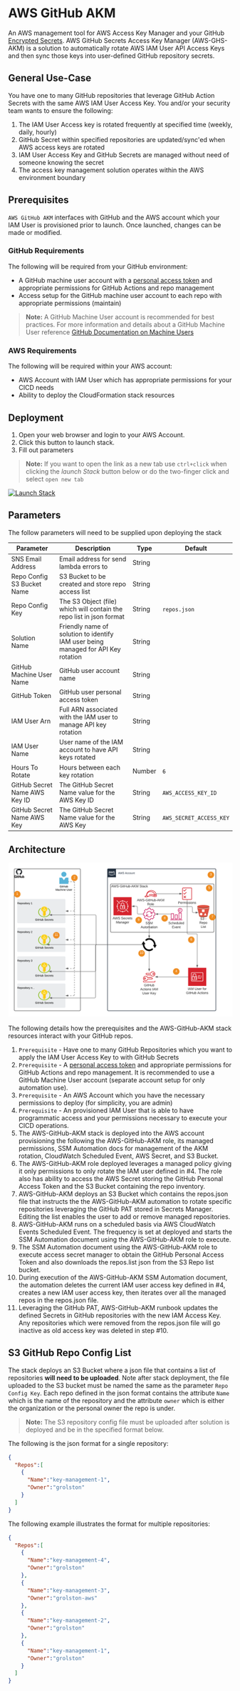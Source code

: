 # AWS GitHub AKM

An AWS management tool for AWS Access Key Manager and your GitHub [Encrypted Secrets](https://docs.github.com/en/actions/reference/encrypted-secrets). AWS GitHub Secrets Access Key Manager (AWS-GHS-AKM) is a solution to automatically rotate AWS IAM User API Access Keys and then sync those keys into user-defined GitHub repository secrets.

## General Use-Case

You have one to many GitHub repositories that leverage GitHub Action Secrets with the same AWS IAM User Access Key. You and/or your security team wants to ensure the following:

1. The IAM User Access key is rotated frequently at specified time (weekly, daily, hourly)
2. GitHub Secret within specified repositories are updated/sync'ed when AWS access keys are rotated
3. IAM User Access Key and GitHub Secrets are managed without need of someone knowing the secret
4. The access key management solution operates within the AWS environment boundary

## Prerequisites

`AWS GitHub AKM` interfaces with GitHub and the AWS account which your IAM User is provisioned prior to launch. Once launched, changes can be made or modified.

### GitHub Requirements

The following will be required from your GitHub environment:

- A GitHub machine user account with a [personal access token](https://github.com/settings/tokens) and appropriate permissions for GitHub Actions and repo management
- Access setup for the GitHub machine user account to each repo with appropriate permissions (maintain)

 > **Note:** A GitHub Machine User account is recommended for best practices. For more information and details about a GitHub Machine User reference [GitHub Documentation on Machine Users](https://docs.github.com/en/developers/overview/managing-deploy-keys#machine-users)

### AWS Requirements

The following will be required within your AWS account:

- AWS Account with IAM User which has appropriate permissions for your CICD needs
- Ability to deploy the CloudFormation stack resources

## Deployment

1. Open your web browser and login to your AWS Account.
2. Click this button to launch stack.
3. Fill out parameters

> **Note:** If you want to open the link as a new tab use `ctrl+click` when clicking the *launch Stack* button below or do the two-finger click and select `open new tab`

[![Launch Stack](https://cdn.rawgit.com/buildkite/cloudformation-launch-stack-button-svg/master/launch-stack.svg)](https://console.aws.amazon.com/cloudformation/home#/stacks/new?templateURL=https://rolston-cloud-library.s3.amazonaws.com/aws-github-akm/aws-github-akm.yml)

## Parameters

The follow parameters will need to be supplied upon deploying the stack

| Parameter | Description | Type | Default |
| --------- | ----------- | ---- | ------- |
| SNS Email Address | Email address for send lambda errors to | String | |
| Repo Config S3 Bucket Name | S3 Bucket to be created and store repo access list | String | |
| Repo Config Key | The S3 Object (file) which will contain the repo list in json format | String | `repos.json` |
| Solution Name | Friendly name of solution to identify IAM user being managed for API Key rotation | String | |
| GitHub Machine User Name | GitHub user account name | String | |
| GitHub Token | GitHub user personal access token | String | |
| IAM User Arn | Full ARN associated with the IAM user to manage API key rotation | String | |
| IAM User Name | User name of the IAM account to have API keys rotated | String |  |
| Hours To Rotate | Hours between each key rotation | Number | `6` |
| GitHub Secret Name AWS Key ID | The GitHub Secret Name value for the AWS Key ID | String | `AWS_ACCESS_KEY_ID` |
| GitHub Secret Name AWS Key | The GitHub Secret Name value for the AWS Key | String | `AWS_SECRET_ACCESS_KEY` |

## Architecture

!["AWS GitHub AKM Architecture"](/docs/images/AWS-GitHub-AKM.png "AWS GitHub AKM Architecture")

The following details how the prerequisites and the AWS-GitHub-AKM stack resources interact with your GitHub repos.

1. `Prerequisite` - Have one to many GitHub Repositories which you want to apply the IAM User Access Key to with GitHub Secrets
2. `Prerequisite` - A [personal access token](https://github.com/settings/tokens) and appropriate permissions for GitHub Actions and repo management. It is recommended to use a GitHub Machine User account (separate account setup for only automation use).
3. `Prerequisite` - An AWS Account which you have the necessary permissions to deploy (for simplicity, you are admin)
4. `Prerequisite` - An provisioned IAM User that is able to have programmatic access and your permissions necessary to execute your CICD operations.
5. The AWS-GitHub-AKM stack is deployed into the AWS account provisioning the following the AWS-GitHub-AKM role, its managed permissions, SSM Automation docs for management of the AKM rotation, CloudWatch Scheduled Event, AWS Secret, and S3 Bucket.
6. The AWS-GitHub-AKM role deployed leverages a managed policy giving it only permissions to only rotate the IAM user defined in #4. The role also has ability to access the AWS Secret storing the GitHub Personal Access Token and the S3 Bucket containing the repo inventory.
7. AWS-GitHub-AKM deploys an S3 Bucket which contains the repos.json file that instructs the the AWS-GitHub-AKM automation to rotate specific repositories leveraging the GitHub PAT stored in Secrets Manager. Editing the list enables the user to add or remove managed repositories.
8. AWS-GitHub-AKM runs on a scheduled basis via AWS CloudWatch Events Scheduled Event. The frequency is set at deployed and starts the SSM Automation document using the AWS-GitHub-AKM role to execute.
9. The SSM Automation document using the AWS-GitHub-AKM role to execute access secret manager to obtain the GitHub Personal Access Token and also downloads the repos.list json from the S3 Repo list bucket.
10. During execution of the AWS-GitHub-AKM SSM Automation document, the automation deletes the current IAM user access key defined in #4, creates a new IAM user access key, then iterates over all the managed repos in the repos.json file.
11. Leveraging the GitHub PAT, AWS-GitHub-AKM runbook updates the defined Secrets in GitHub repositories with the new IAM Access Key. Any repositories which were removed from the repos.json file will go inactive as old access key was deleted in step #10.

## S3 GitHub Repo Config List

The stack deploys an S3 Bucket where a json file that contains a list of repositories **will need to be uploaded**. Note after stack deployment, the file uploaded to the S3 bucket must be named the same as the parameter `Repo Config Key`. Each repo defined in the json format contains the attribute `Name` which is the name of the repository and the attribute `owner` which is either the organization or the personal owner the repo is under.

> **Note:** The S3 repository config file must be uploaded after solution is deployed and be in the specified format below.


The following is the json format for a single repository:

```json
{
  "Repos":[
    {
      "Name":"key-management-1",
      "Owner":"grolston"
    }
  ]
}
```

The following example illustrates the format for multiple repositories:

```json
{
  "Repos":[
    {
      "Name":"key-management-4",
      "Owner":"grolston"
    },
    {
      "Name":"key-management-3",
      "Owner":"grolston-aws"
    },
    {
      "Name":"key-management-2",
      "Owner":"grolston"
    },
    {
      "Name":"key-management-1",
      "Owner":"grolston"
    }
  ]
}
```